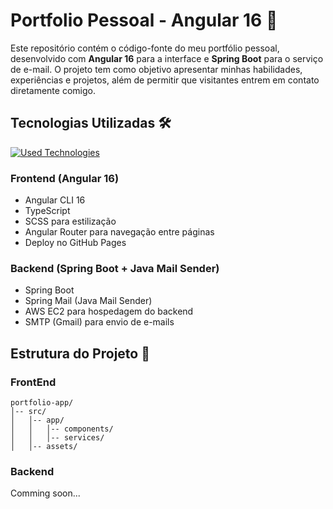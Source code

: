 # Portfolio Pessoal - Angular 16 🚀

Este repositório contém o código-fonte do meu portfólio pessoal, desenvolvido com **Angular 16** para a interface e **Spring Boot** para o serviço de e-mail. O projeto tem como objetivo apresentar minhas habilidades, experiências e projetos, além de permitir que visitantes entrem em contato diretamente comigo.

## Tecnologias Utilizadas 🛠️
[![Used Technologies](https://skillicons.dev/icons?i=angular,typescript,java,spring,docker,aws)](https://skillicons.dev)

### **Frontend (Angular 16)**

- Angular CLI 16
- TypeScript
- SCSS para estilização
- Angular Router para navegação entre páginas
- Deploy no GitHub Pages

### **Backend (Spring Boot + Java Mail Sender)**

- Spring Boot
- Spring Mail (Java Mail Sender)
- AWS EC2 para hospedagem do backend
- SMTP (Gmail) para envio de e-mails

## Estrutura do Projeto 📁
### FrontEnd
```plaintext
portfolio-app/
│-- src/
│   │-- app/
│   │   │-- components/  
│   │   │-- services/     
│   │-- assets/
```

### Backend
Comming soon...
